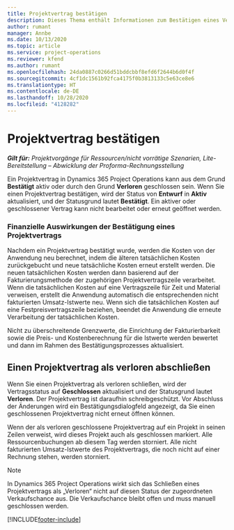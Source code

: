 ```yaml
---
title: Projektvertrag bestätigen
description: Dieses Thema enthält Informationen zum Bestätigen eines Vertrags in Project Operations.
author: rumant
manager: Annbe
ms.date: 10/13/2020
ms.topic: article
ms.service: project-operations
ms.reviewer: kfend
ms.author: rumant
ms.openlocfilehash: 24da0887c0266d51bddcbbf8efd6f2644b6d0f4f
ms.sourcegitcommit: 4cf1dc1561b92fca4175f0b3813133c5e63ce8e6
ms.translationtype: HT
ms.contentlocale: de-DE
ms.lasthandoff: 10/28/2020
ms.locfileid: "4128282"
---
```

# <a name="confirm-a-project-contract"></a>Projektvertrag bestätigen

_**Gilt für:** Projektvorgänge für Ressourcen/nicht vorrätige Szenarien, Lite-Bereitstellung – Abwicklung der Proforma-Rechnungsstellung_

Ein Projektvertrag in Dynamics 365 Project Operations kann aus dem Grund **Bestätigt** aktiv oder durch den Grund **Verloren** geschlossen sein. Wenn Sie einen Projektvertrag bestätigen, wird der Status von **Entwurf** in **Aktiv** aktualisiert, und der Statusgrund lautet **Bestätigt**. Ein aktiver oder geschlossener Vertrag kann nicht bearbeitet oder erneut geöffnet werden. 

### <a name="financial-impact-of-confirming-a-project-contract"></a>Finanzielle Auswirkungen der Bestätigung eines Projektvertrags

Nachdem ein Projektvertrag bestätigt wurde, werden die Kosten von der Anwendung neu berechnet, indem die älteren tatsächlichen Kosten zurückgebucht und neue tatsächliche Kosten erneut erstellt werden. Die neuen tatsächlichen Kosten werden dann basierend auf der Fakturierungsmethode der zugehörigen Projektvertragszeile verarbeitet. Wenn die tatsächlichen Kosten auf eine Vertragszeile für Zeit und Material verweisen, erstellt die Anwendung automatisch die entsprechenden nicht fakturierten Umsatz-Istwerte neu. Wenn sich die tatsächlichen Kosten auf eine Festpreisvertragszeile beziehen, beendet die Anwendung die erneute Verarbeitung der tatsächlichen Kosten.

Nicht zu überschreitende Grenzwerte, die Einrichtung der Fakturierbarkeit sowie die Preis- und Kostenberechnung für die Istwerte werden bewertet und dann im Rahmen des Bestätigungsprozesses aktualisiert.

## <a name="close-a-project-contract-as-lost"></a>Einen Projektvertrag als verloren abschließen

Wenn Sie einen Projektvertrag als verloren schließen, wird der Vertragsstatus auf **Geschlossen** aktualisiert und der Statusgrund lautet **Verloren**. Der Projektvertrag ist daraufhin schreibgeschützt. Vor Abschluss der Änderungen wird ein Bestätigungsdialogfeld angezeigt, da Sie einen geschlossenen Projektvertrag nicht erneut öffnen können.

Wenn der als verloren geschlossene Projektvertrag auf ein Projekt in seinen Zeilen verweist, wird dieses Projekt auch als geschlossen markiert. Alle Ressourcenbuchungen ab diesem Tag werden storniert. Alle nicht fakturierten Umsatz-Istwerte des Projektvertrags, die noch nicht auf einer Rechnung stehen, werden storniert.

> [!NOTE]
> In Dynamics 365 Project Operations wirkt sich das Schließen eines Projektvertrags als „Verloren“ nicht auf diesen Status der zugeordneten Verkaufschance aus. Die Verkaufschance bleibt offen und muss manuell geschlossen werden.


[!INCLUDE[footer-include](../../includes/footer-banner.md)]